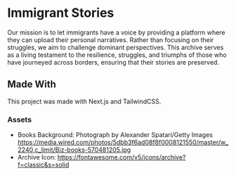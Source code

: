 # Immigrant Stories
Our mission is to let immigrants have a voice by providing a platform where they can upload their personal narratives. Rather than focusing on their struggles, we aim to challenge dominant perspectives. This archive serves as a living testament to the resilience, struggles, and triumphs of those who have journeyed across borders, ensuring that their stories are preserved. 

## Made With
This project was made with Next.js and TailwindCSS.

### Assets
- Books Background: Photograph by Alexander Spatari/Getty Images https://media.wired.com/photos/5dbb3f6ad08f8f0008121550/master/w_2240,c_limit/Biz-books-570481205.jpg 
- Archive Icon: https://fontawesome.com/v5/icons/archive?f=classic&s=solid